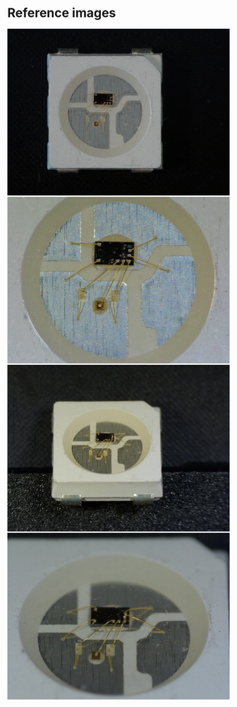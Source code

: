# Reference images

![full chip](./full.JPG)
![internals](./detail.JPG)
![tilted](./full_tilt.JPG)
![tilted internals](./detail_tilt.JPG)
